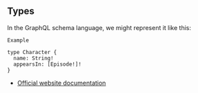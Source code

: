 ## Types

In the GraphQL schema language, we might represent it like this:
```
Example 

type Character {
  name: String!
  appearsIn: [Episode!]!
}
```

- [Official website documentation](https://graphql.github.io/learn/schema/)
